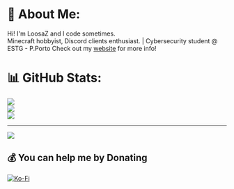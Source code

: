 # 💫 About Me:
Hi! I'm LoosaZ and I code sometimes.
<br>
Minecraft hobbyist, Discord clients enthusiast. | Cybersecurity student @ ESTG - P.Porto
Check out my [website](https://loosaz.com/en/) for more info!

# 📊 GitHub Stats:
![](https://github-readme-stats.vercel.app/api?username=LooosaZ&theme=calm&hide_border=false&include_all_commits=true&count_private=true)<br/>
![](https://github-readme-streak-stats.herokuapp.com/?user=LooosaZ&theme=calm&hide_border=false)<br/>
![](https://github-readme-stats.vercel.app/api/top-langs/?username=LooosaZ&theme=calm&hide_border=false&include_all_commits=true&count_private=true&layout=compact)

---
[![](https://visitcount.itsvg.in/api?id=LooosaZ&icon=0&color=0)](https://visitcount.itsvg.in)

  ## 💰 You can help me by Donating
  [![Ko-Fi](https://img.shields.io/badge/Ko--fi-F16061?style=for-the-badge&logo=ko-fi&logoColor=white)](https://ko-fi.com/loosaz) 
<!-- Proudly created with GPRM ( https://gprm.itsvg.in ) -->

